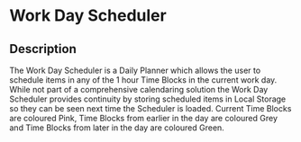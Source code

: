 # Work Day Scheduler

  ## Description
  The Work Day Scheduler is a Daily Planner which allows the user to schedule items in any of the 1 hour Time Blocks in the current work day. While not part of a comprehensive calendaring solution the Work Day Scheduler provides continuity by storing scheduled items in Local Storage so they can be seen next time the Scheduler is loaded. Current Time Blocks are coloured Pink, Time Blocks from earlier in the day are coloured Grey and Time Blocks from later in the day are coloured Green.
  
  